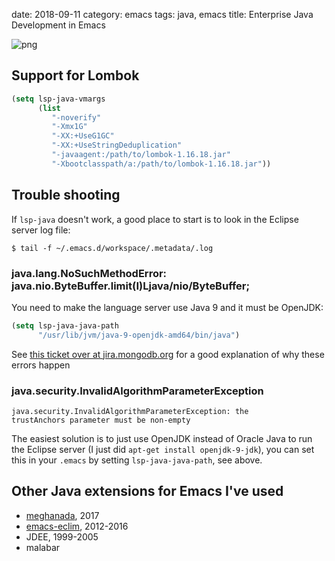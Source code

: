 date: 2018-09-11
category: emacs
tags: java, emacs
title: Enterprise Java Development in Emacs

<img class="right" src="/graphics/emacs/emacs.png" alt="png"/>

## Support for Lombok

```lisp
(setq lsp-java-vmargs
      (list
         "-noverify"
         "-Xmx1G"
         "-XX:+UseG1GC"
         "-XX:+UseStringDeduplication"
         "-javaagent:/path/to/lombok-1.16.18.jar"
         "-Xbootclasspath/a:/path/to/lombok-1.16.18.jar"))
```

## Trouble shooting

If `lsp-java` doesn't work, a good place to start is to look in the
Eclipse server log file:
```text
$ tail -f ~/.emacs.d/workspace/.metadata/.log
```

### java.lang.NoSuchMethodError: java.nio.ByteBuffer.limit(I)Ljava/nio/ByteBuffer;

You need to make the language server use Java 9 and it must be
OpenJDK:

```lisp
(setq lsp-java-java-path
      "/usr/lib/jvm/java-9-openjdk-amd64/bin/java")
```
See [this ticket over at
jira.mongodb.org](https://jira.mongodb.org/browse/JAVA-2559) for a
good explanation of why these errors happen


### java.security.InvalidAlgorithmParameterException

```text
java.security.InvalidAlgorithmParameterException: the
trustAnchors parameter must be non-empty
```

The easiest solution is to just use OpenJDK instead of Oracle Java to
run the Eclipse server (I just did `apt-get install
openjdk-9-jdk`), you can set this in your `.emacs` by setting
`lsp-java-java-path`, see above.

## Other Java extensions for Emacs I've used

- [meghanada](https://github.com/mopemope/meghanada-emacs), 2017
- [emacs-eclim](https://github.com/emacs-eclim/emacs-eclim), 2012-2016
- JDEE, 1999-2005
- malabar
